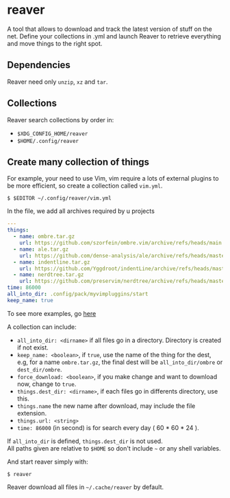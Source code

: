 # reaver

A tool that allows to download and track the latest version of stuff on the net.
Define your collections in .yml and launch Reaver to retrieve everything and
move things to the right spot.

## Dependencies

Reaver need only `unzip`, `xz` and `tar`.

## Collections

Reaver search collections by order in:

- `$XDG_CONFIG_HOME/reaver`
- `$HOME/.config/reaver`

## Create many collection of things

For example, your need to use Vim, vim require a lots of external plugins to be more efficient, so create a collection called `vim.yml`.

    $ $EDITOR ~/.config/reaver/vim.yml

In the file, we add all archives required by u projects

```yml
---
things:
  - name: ombre.tar.gz
    url: https://github.com/szorfein/ombre.vim/archive/refs/heads/main.tar.gz
  - name: ale.tar.gz
    url: https://github.com/dense-analysis/ale/archive/refs/heads/master.tar.gz
  - name: indentline.tar.gz
    url: https://github.com/Yggdroot/indentLine/archive/refs/heads/master.tar.gz
  - name: nerdtree.tar.gz
    url: https://github.com/preservim/nerdtree/archive/refs/heads/master.tar.gz
time: 86000
all_into_dir: .config/pack/myvimpluggins/start
keep_name: true
```

To see more examples, go
[here](https://github.com/szorfein/dots/tree/ansible/home/private_dot_config/reaver)

A collection can include:
- `all_into_dir: <dirname>` if all files go in a directory. Directory is created
  if not exist.
- `keep_name: <boolean>`, if `true`, use the name of the thing for the dest, e.g, for a name `ombre.tar.gz`, the final dest will be `all_into_dir/ombre` or `dest_dir/ombre`.
- `force_download: <boolean>`, if you make change and want to download now, change to `true`.
- `things.dest_dir: <dirname>`, if each files go in differents directory, use this.
- `things.name` the new name after download, may include the file extension.
- `things.url: <string>`
- `time: 86000` (in second) is for search every day ( 60 * 60 * 24 ).

If `all_into_dir` is defined, `things.dest_dir` is not used.  
All paths given are relative to `$HOME` so don't include `~` or any shell
variables.

And start reaver simply with:

    $ reaver

Reaver download all files in `~/.cache/reaver` by default.

